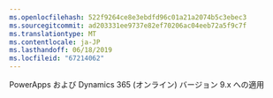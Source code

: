 ```yaml
---
ms.openlocfilehash: 522f9264ce8e3ebdfd96c01a21a2074b5c3ebec3
ms.sourcegitcommit: ad203331ee9737e82ef70206ac04eeb72a5f9c7f
ms.translationtype: MT
ms.contentlocale: ja-JP
ms.lasthandoff: 06/18/2019
ms.locfileid: "67214062"
---
```

PowerApps および Dynamics 365 (オンライン) バージョン 9.x への適用